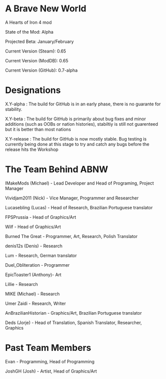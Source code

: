 # A Brave New World
A Hearts of Iron 4 mod

State of the Mod: Alpha

Projected Beta: January/February

Current Version (Steam): 0.65

Current Version (ModDB): 0.65

Current Version (GitHub): 0.7-alpha

# Designations
X.Y-alpha : The build for GitHub is in an early phase, there is no guarante for stability.

X.Y-beta : The build for GitHub is primarily about bug fixes and minor additions (such as OOBs or nation histories), stabiltiy is still not guarenteed but it is better than most nations

X.Y-release : The build for GitHub is now mostly stable. Bug testing is currently being done at this stage to try and catch any bugs before the release hits the Workshop

# The Team Behind ABNW
IMakeMods (Michael)  - Lead Developer and Head of Programing, Project Manager

Vividjam2011 (Nick)  - Vice Manager, Programmer and Researcher

Lucasebling (Lucas)  - Head of Research, Brazilian Portuguese translator

FPSPrussia           - Head of Graphics/Art

Wilf                 - Head of Graphics/Art

Burned The Great 	 - Programmer, Art, Research, Polish Translator

denis12s (Denis)	 - Research

Lum					 - Research, German translator

Duel_Obliteration	 - Programmer

EpicToaster1 (Anthony)- Art

Lillie				  - Research

MIKE (Michael)		  - Research

Umer Zaidi			  - Research, Writer

AnBrazilianHistorian - Graphics/Art, Brazilian Portuguese translator

Deds (Jorje)		 - Head of Translation, Spanish Translator, Researcher, Graphics

# Past Team Members
Evan				 - Programming, Head of Programming

JoshGH (Josh)		 - Artist, Head of Graphics/Art	
